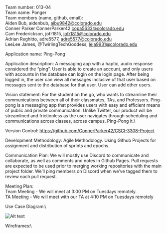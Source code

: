 Team number: 013-04\
Team name: Ponger\
Team members (name, github, email): \
Aiden Bub, aidenbub, aibu9842@colorado.edu\
Conner Parker ConnerParker42 copa5633@colorado.edu\
Cam Frederickson, jofr1815, jofr1815@colorado.edu\
Adrian Reghitto, adre5577, adre5577@colorado.edu\
LeeLee James, @TwirlingTechGoddess, leja9931@colorado.edu


Application name: Ping-Pong


Application description:  A messaging app with a haptic, audio response considered the “ping”.  User is able to create an account, and only users with accounts in the database can login on the login page.  After being logged in, the user can view all messages inclusive of that user based on messages sent to the database for that user.  User can add other users. 


Vision statement: For the student on the go, who wants to streamline their communications between all of their classmates, TAs, and Professors.  Ping-pong is a messaging app that provides users with easy and efficient means of public and private communication. Unlike Twitter, our product will be streamlined and frictionless as the user navigates through scheduling and communications across classes, across campus. Ping-Pong it.\


Version Control: https://github.com/ConnerParker42/CSCI-3308-Project


Development Methodology: Agile Methodology. Using Github Projects for assignment and distribution of sprints and epochs.

Communication Plan: We will mostly use Discord to communicate and collaborate, as well as comments and notes in Github Pages.  Pull requests are expected to be used prior to merging working repositories with the main project folder.  We’ll ping members on Discord when we’ve tagged them to review each pull request.


Meeting Plan:\
Team Meeting - We will meet at 3:00 PM on Tuesdays remotely.\
TA Meeting - We will meet with our TA at 4:10 PM on Tuesdays remotely


Use Case Diagram:\

![Alt text](https://github.com/ConnerParker42/CSCI-3308-Project-Group-4/blob/main/Screen%20Shot%202022-10-27%20at%204.02.15%20PM.png)


Wireframes:\
